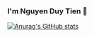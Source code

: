 ### I'm Nguyen Duy Tien 👋

[![Anurag's GitHub stats](https://github-readme-stats.vercel.app/api?username=0xCiD3ei&show_icons=true&theme=transparent&rank_icon=github)](https://github.com/anuraghazra/github-readme-stats)

<!--
**0xCiD3ei/0xCiD3ei** is a ✨ _special_ ✨ repository because its `README.md` (this file) appears on your GitHub profile.

Here are some ideas to get you started:

- 🔭 I’m currently working on ...
- 🌱 I’m currently learning ...
- 👯 I’m looking to collaborate on ...
- 🤔 I’m looking for help with ...
- 💬 Ask me about ...
- 📫 How to reach me: ...
- 😄 Pronouns: ...
- ⚡ Fun fact: ...
-->
